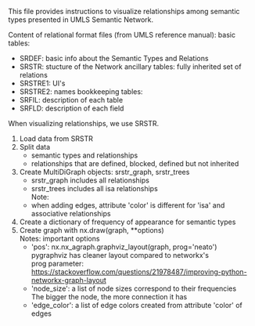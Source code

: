 This file provides instructions to visualize relationships among semantic types presented in UMLS Semantic Network.

Content of relational format files (from UMLS reference manual):
basic tables:
- SRDEF: basic info about the Semantic Types and Relations
- SRSTR: stucture of the Network
ancillary tables: fully inherited set of relations
- SRSTRE1: UI's
- SRSTRE2: names
bookkeeping tables:
- SRFIL: description of each table
- SRFLD: description of each field

When visualizing relationships, we use SRSTR.
1. Load data from SRSTR
2. Split data
    - semantic types and relationships
    - relationships that are defined, blocked, defined but not inherited
3. Create MultiDiGraph objects: srstr_graph, srstr_trees
    - srstr_graph includes all relationships
    - srstr_trees includes all isa relationships <br/>
    Note: 
    - when adding edges, attribute 'color' is different for 'isa' and associative relationships
4. Create a dictionary of frequency of appearance for semantic types
5. Create graph with nx.draw(graph, **options) <br/>
    Notes: important options
    - 'pos': nx.nx_agraph.graphviz_layout(graph, prog='neato') <br/>
        pygraphviz has cleaner layout compared to networkx's <br/>
        prog parameter: https://stackoverflow.com/questions/21978487/improving-python-networkx-graph-layout
    - 'node_size': a list of node sizes correspond to their frequencies <br/>
        The bigger the node, the more connection it has
    - 'edge_color': a list of edge colors created from attribute 'color' of edges